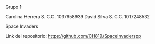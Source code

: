 Grupo 1:

Carolina Herrera S.  C.C. 1037658939
David Silva S.  C.C. 1017248532

Space Invaders

Link del repositorio: https://github.com/CH819/SpaceInvaderspp
